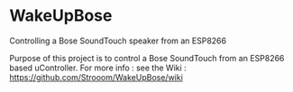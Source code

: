 # WakeUpBose
Controlling a Bose SoundTouch speaker from an ESP8266

Purpose of this project is to control a Bose SoundTouch from an ESP8266 based uController.
For more info : see the Wiki : https://github.com/Strooom/WakeUpBose/wiki
